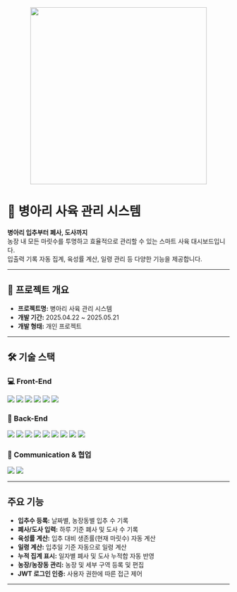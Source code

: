 <div align="center">
  <img src="https://github.com/user-attachments/assets/228a3d70-0943-43ea-982d-957867839acb" width="400"/>
</div>

# 🐣 병아리 사육 관리 시스템

**병아리 입추부터 폐사, 도사까지**  
농장 내 모든 마릿수를 투명하고 효율적으로 관리할 수 있는 스마트 사육 대시보드입니다.  
입출력 기록 자동 집계, 육성률 계산, 일령 관리 등 다양한 기능을 제공합니다.

---

## 📌 프로젝트 개요

- **프로젝트명:** 병아리 사육 관리 시스템  
- **개발 기간:** 2025.04.22 ~ 2025.05.21  
- **개발 형태:** 개인 프로젝트  

---

## 🛠 기술 스택

### 💻 Front-End

<p>
  <img src="https://img.shields.io/badge/JavaScript-%23323330.svg?style=for-the-badge&logo=javascript&logoColor=%23F7DF1E"/>
  <img src="https://img.shields.io/badge/HTML5-%23E34F26.svg?style=for-the-badge&logo=html5&logoColor=white"/>
  <img src="https://img.shields.io/badge/CSS3-%231572B6.svg?style=for-the-badge&logo=css3&logoColor=white"/>
  <img src="https://img.shields.io/badge/React-%2320232a.svg?style=for-the-badge&logo=react&logoColor=%2361DAFB"/>
  <img src="https://img.shields.io/badge/React Router-CA4245?style=for-the-badge&logo=react-router&logoColor=white"/>
  <img src="https://img.shields.io/badge/Prettier-%23F7B93E.svg?style=for-the-badge&logo=prettier&logoColor=black"/>
</p>

### 🧩 Back-End

<p>
  <img src="https://img.shields.io/badge/Java-%23ED8B00.svg?style=for-the-badge&logo=openjdk&logoColor=white"/>
  <img src="https://img.shields.io/badge/Oracle-F80000?style=for-the-badge&logo=oracle&logoColor=white"/>
  <img src="https://img.shields.io/badge/Gradle-02303A.svg?style=for-the-badge&logo=Gradle&logoColor=white"/>
  <img src="https://img.shields.io/badge/Spring Boot-6DB33F?style=for-the-badge&logo=springboot&logoColor=white"/>
  <img src="https://img.shields.io/badge/Spring Security-6DB33F?style=for-the-badge&logo=springsecurity&logoColor=white"/>
  <img src="https://img.shields.io/badge/Spring MVC-6DB33F?style=for-the-badge"/>
  <img src="https://img.shields.io/badge/Spring Data JPA-6DB33F?style=for-the-badge"/>
  <img src="https://img.shields.io/badge/JDK 11-DC0D15?style=for-the-badge"/>
  <img src="https://img.shields.io/badge/JWT-EF2D5E?style=for-the-badge"/>
</p>

### 📡 Communication & 협업

<p>
  <img src="https://img.shields.io/badge/GitHub-%23121011.svg?style=for-the-badge&logo=github&logoColor=white"/>
  <img src="https://img.shields.io/badge/Notion-%23000000.svg?style=for-the-badge&logo=notion&logoColor=white"/>
</p>

---

##  주요 기능

-  **입추수 등록:** 날짜별, 농장동별 입추 수 기록
-  **폐사/도사 입력:** 하루 기준 폐사 및 도사 수 기록
-  **육성률 계산:** 입추 대비 생존률(현재 마릿수) 자동 계산
-  **일령 계산:** 입추일 기준 자동으로 일령 계산
-  **누적 집계 표시:** 일자별 폐사 및 도사 누적합 자동 반영
-  **농장/농장동 관리:** 농장 및 세부 구역 등록 및 편집
-  **JWT 로그인 인증:** 사용자 권한에 따른 접근 제어

---

